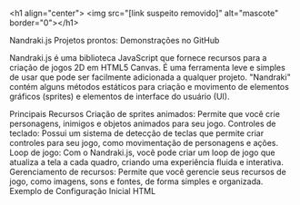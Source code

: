 &lt;h1 align="center"> &lt;img src="[link suspeito removido]" alt="mascote" border="0">&lt;/h1>

Nandraki.js
Projetos prontos: Demonstrações no GitHub

Nandraki.js é uma biblioteca JavaScript que fornece recursos para a criação de jogos 2D em HTML5 Canvas. É uma ferramenta leve e simples de usar que pode ser facilmente adicionada a qualquer projeto. "Nandraki" contém alguns métodos estáticos para criação e movimento de elementos gráficos (sprites) e elementos de interface do usuário (UI).

Principais Recursos
Criação de sprites animados: Permite que você crie personagens, inimigos e objetos animados para seu jogo.
Controles de teclado: Possui um sistema de detecção de teclas que permite criar controles para seu jogo, como movimentação de personagens e ações.
Loop de jogo: Com o Nandraki.js, você pode criar um loop de jogo que atualiza a tela a cada quadro, criando uma experiência fluida e interativa.
Gerenciamento de recursos: Permite que você gerencie seus recursos de jogo, como imagens, sons e fontes, de forma simples e organizada.
Exemplo de Configuração Inicial
HTML

<!DOCTYPE html>
<html>
<head>
    <script src="https://unpkg.com/nandraki@2.1.0/nandraki.js"></script>
</head>
<body>
    <script>
        Nandraki.create_ui("text_id", "[hello world]");
        
        myjogo = {
            start: function() {
                // Nandraki.create_ui("text_id","hello world");
            },
        };

        fps = 60;
        game.update(myjogo.start, fps);
    </script>
</body>
</html>
Exemplo Básico de Jogo
JavaScript

// Inicia o canvas com 800x500 pixels
game.canvas_start("canvas", 800, 500);

// Obtém o contexto 2D do canvas
game.context("canvas");

// Cria um sprite animado
player = game.frame_sprite("player", "player.png", Nandraki, 64, 64, 0, 0, 0, 5, 7);

function jogo() {
    // Limpa o canvas a cada quadro
    Nandraki.clearRect(0, 0, canvas.width, canvas.height);

    // Renderiza o sprite na posição (x, y)
    game.render_sprite(player, Nandraki, x, y);

    // Prepara para o próximo quadro
    game.rest(jogo, canvas);
}

// Inicia o loop do jogo
game.loop(jogo, canvas);
Documentação da API (Funções)
Classe Nandraki (Métodos Estáticos)
create_sprite(id, camadas, img1, img2, img3, img4, img5, width, height, boxl, boxh, left, top): Cria um sprite com várias camadas de imagens, com um ID e posição especificados.
move_obj(id, left, top, fixed): Move um sprite ou elemento gráfico para uma posição. O parâmetro fixed especifica se a posição é fixa ou absoluta.
create_ui(id, txt, cor): Cria um elemento de interface do usuário com ID, texto e cor especificados.
move_ui(id, left, top, fixed): Move um elemento de UI para uma posição. O parâmetro fixed especifica se a posição é fixa ou absoluta.
Funções do Objeto game
canvas_start(id, width, height): Cria um elemento <canvas> com ID, largura e altura definidos.
canvas_text(text, font, cor, x, y): Desenha texto no canvas.
context(id): Retorna o contexto de desenho 2D do canvas.
canvas_arc(x, y, font, b, p): Desenha um arco no canvas.
canvas_rect(x, y, height, width): Desenha um retângulo no canvas.
canvas_click(func): Adiciona um ouvinte de clique ao canvas.
obj(): Cria e retorna um novo objeto vazio.
canvas_clear(): Limpa o conteúdo do canvas.
background_add(id, image_url): Adiciona uma imagem de fundo a um elemento.
reload(): Recarrega a página atual.
stop_interval(intervalId): Interrompe um setInterval.
start_interval(func, time): Inicia um setInterval.
stop_time(timeoutId): Interrompe um setTimeout.
get_tecla(): Exibe no console o código da tecla pressionada.
click_som(id, link): Reproduz um som quando um elemento é clicado.
click(id, func): Executa uma função quando um elemento é clicado.
click_target(element, func): Executa uma função quando um elemento HTML específico é clicado.
start_som(link): Reproduz um arquivo de áudio.
time_som(link, ms): Reproduz um áudio após um tempo especificado.
spawn_sprite(id, src, left, top): Cria uma nova imagem (sprite) na página.
set_src(id, src): Define a fonte (src) de uma imagem.
img_size(id, width, height): Define o tamanho de uma imagem.
fixed(id): Define a posição de uma imagem como fixed.
start_time(func, time): Executa uma função em intervalos regulares.
bd_save(key, value): Salva um valor no localStorage.
bd_load(key): Carrega um valor do localStorage.
bd_remove(key): Remove um valor do localStorage.
bd_clear(): Limpa todo o localStorage.
img_frame(id, width, height, startFrame, endFrame, frameRate): Define uma imagem como um sprite animado.
animar_left(id, min, max): Anima um elemento horizontalmente.
animar_top(id, min, max): Anima um elemento verticalmente.
pixeled(id): Renderiza o elemento com image-rendering: pixelated.
jump_force(id, min, max): Anima um elemento para pular.
get_mouse_x(): Retorna a posição X do mouse.
get_mouse_y(): Retorna a posição Y do mouse.
fonte_size(id, size): Define o font-size de um elemento.
color(id, color): Define a cor do texto de um elemento.
get_left(id): Retorna a posição left de um elemento.
get_tx(id): Retorna a posição X de um elemento com base na transformação CSS.
get_ty(id): Retorna a posição Y de um elemento com base na transformação CSS.
get_top(id): Retorna a posição top de um elemento.
moveX_rest(id, position, rest): Move um elemento horizontalmente até uma posição.
speed_row(id, speed, startPosition): Move um elemento horizontalmente com velocidade.
moveXD(id): Move um elemento para a direita.
moveXE(id): Move um elemento para a esquerda.
timeXD(id, delay): Move um elemento para a direita com atraso.
timeXE(id, delay): Move um elemento para a esquerda com atraso.
force_obj(id, x, y, rotate): Move um elemento e opcionalmente o rotaciona.
scaleX(id, value): Define a escala de um elemento no eixo X.
load(url): Carrega uma nova página.
load_time(url, time): Carrega uma nova página após um tempo.
hover_mouse(id, func): Adiciona um ouvinte de evento mouseover.
move_mouse(id): Adiciona funcionalidade de arrastar com o mouse.
touch_start(id, func): Adiciona um ouvinte de evento touchstart.
touch_end(id, func): Adiciona um ouvinte de evento touchend.
ative_touch(value): Define a propriedade touch-action.
transform(id, x, y, rotate): Define a propriedade transform de um elemento.
wrap_text(id): Define word-wrap: break-word.
touch_long(id, func, t): Adiciona um ouvinte para um toque longo.
move_touch(id): Adiciona funcionalidade de arrastar por toque.
move_touch_pro(id, id_container): Adiciona arrastar por toque limitado a um contêiner.
block_all(selector): Define display: block para todos os elementos correspondentes.
random_m(max, min, offset): Retorna um número aleatório em um intervalo.
random_mf(max): Retorna um número inteiro aleatório entre 1 e max.
log_down(func): Adiciona um ouvinte de evento keydown.
log_up(func): Adiciona um ouvinte de evento keyup.
opacity(id, value): Define a opacidade de um elemento.
type_curso(id, cursorType): Define o tipo de cursor de um elemento.
get_input(id): Obtém o valor de um campo de entrada.
fixed_body(zoom): Cria um efeito de tela fixa com zoom.
camera(aspecto, x, y, limitX, limitY): Move a janela do navegador (câmera 2D).
fpsFrame(obj, func, fps): Limita os frames por segundo de uma animação.
frame_sprite(...): Cria um objeto sprite com propriedades de animação.
update_sprite(spriteObject): Atualiza o índice do quadro do sprite.
render_sprite(spriteObject, context, x, y): Renderiza e atualiza um sprite no canvas.
img_canvas(...): Desenha uma imagem em um contexto de canvas.
obj_in_obj(parentId, childId): Adiciona um objeto filho a um objeto pai no HTML.
remove_class(id, className): Remove uma classe CSS de um elemento.
get_window_w(): Retorna a largura da janela.
get_window_h(): Retorna a altura da janela.
responsive_img(id): Redimensiona uma imagem de acordo com a janela.
move_responsive(id, x, y): Move um objeto de forma responsiva.
animar_obj(id, cssAnimation): Anima um objeto HTML usando CSS.
text_bot(id, text, speed): Cria um efeito de digitação.
touchpad(...): Cria um touchpad virtual para dispositivos móveis.
get_text(id): Obtém o texto de um elemento.
set_text(id, text): Define o texto de um elemento.
edite_text(id, newText): Edita o texto de um elemento.
modal(...): Cria um modal personalizado.
gravity(obj, environment): Implementa física de gravidade.
force_gravity(obj, environment): Implementa a força da gravidade.
jump(obj): Implementa a mecânica de saltos.
Rel_distanica(obj1, obj2): Calcula a distância relativa entre dois objetos.
colidir_obj(obj1, obj2): Verifica se dois objetos colidiram.
colidir_aq(obj, area): Verifica se um objeto está dentro de uma área.
right_check(obj1, obj2): Verifica se um objeto está à direita de outro.
top_up_check(obj1, obj2): Verifica se um objeto está acima de outro.
colidir_force_r(id1, id2, check_contato): Verifica colisão da direita de id1 com a esquerda de id2.
colidir_force_l(id1, id2, check_contato): Verifica colisão da esquerda de id1 com a direita de id2.
colidir(rect1, rect2): Verifica se dois retângulos colidiram.
coord(id): Retorna as coordenadas de um retângulo (getBoundingClientRect).
rest(callback): Referência a requestAnimationFrame.
loop(callback): Referência a requestAnimationFrame.
update(gameFunction, fps): Atualiza o jogo em um intervalo de tempo (setInterval).
Exemplo 1: Criar Objeto com Classe Nandraki
Passo 1: Defina uma nova classe chamada Nandraki.
Passo 2: Dentro da classe, defina o método constructor.
Passo 3: Atribua os parâmetros às propriedades correspondentes usando this.
Passo 4: Defina a propriedade body como o elemento HTML correspondente.
Passo 5: Instancie o objeto usando a palavra-chave new.

JavaScript

class Nandraki {
    constructor(id, vida, gravidade, velocidade, massa, di, up, mirror, anim, jump, frame) {
        this.id = id;
        this.vida = vida;
        this.gravidade = gravidade;
        this.velocidade = velocidade;
        this.massa = massa;
        this.di = di;
        this.up = up;
        this.mirror = mirror;
        this.anim = anim;
        this.jump = jump;
        this.frame = frame;
        this.body = document.getElementById(this.id); // Corrigido para usar this.id
    }
}
Todos os Métodos da Classe Nandraki.js
JavaScript

// Criação de Sprites e UI
Nandraki.create_sprite(id, camadas, img1, img2, img3, img4, img5, width, height, boxl, boxh, left, top);
Nandraki.create_ui(id, txt, cor);
Nandraki.move_obj(id, left, top, fixed);

// Exemplo de criação de sprite para um jogador
Nandraki.create_sprite(player.id, 5, player.img.parado, player.img.andando, player.img.pulo, player.img.atacando01, player.img.atacando02, 64, 64, 15, 32, 250, 250);

// Criação e manipulação de caixas de colisão (hitbox)
Nandraki.create_box("player", 20, 20, 0, 0, "block");
Nandraki.move_obj("box_player", game.get_tx(player.id) + 20, game.get_ty(player.id) + 25, false);
Nandraki.ative_box("box_player", false);
Sobre Draki3D
1. Classe ThreeCore
A ThreeCore gerencia o núcleo da cena 3D (ambiente, câmera, renderizador) e usa o padrão Singleton para garantir que apenas uma instância seja criada.

Construtor (constructor):
Cena 3D: Onde todos os objetos 3D são colocados.
Câmera: Usa uma câmera de perspectiva para simular a visão 3D.
Renderizador: O motor que desenha a cena. alpha: true permite um fundo transparente.
Singleton: ThreeCore.instance = this garante que apenas uma instância da classe exista.
Métodos:
init(container): Inicializa a cena, adiciona o renderizador à página e inicia o loop de animação.
animate(): Chamado repetidamente via requestAnimationFrame para renderizar a cena a cada quadro, permitindo animação contínua.
2. Classe ThreeFactory
Responsável por criar objetos 3D fundamentais (luzes, cubos). É um exemplo do padrão Abstract Factory.

Métodos:
createLight(): Cria uma luz pontual.
createCube(): Cria um cubo 3D verde.
createCamera(): Cria uma câmera de perspectiva.
3. Classe EntityBuilder
Implementa o padrão Builder, permitindo construir entidades complexas de forma flexível.

Métodos:
addMesh(mesh): Adiciona uma malha 3D (como um cubo) à entidade.
setPosition(x, y, z): Define a posição da entidade no espaço 3D.
build(): Finaliza a construção e retorna a entidade 3D.
4. Classe PrototypeFactory
Segue o padrão Prototype, permitindo registrar e clonar objetos 3D para economizar recursos.

Métodos:
register(name, object3D): Registra um objeto 3D para que possa ser clonado.
clone(name): Clona um objeto registrado, retornando uma cópia exata.
5. Classe Game
Utiliza a ThreeFactory para criar objetos de forma simplificada.

Objeto de Mapeamento: Um objeto objects mapeia tipos ('cube', 'camera', 'light') para suas instâncias criadas pela ThreeFactory.
Método create(type): Retorna o objeto correspondente ao type solicitado. Lança um erro se o tipo for desconhecido. Isso torna a criação de objetos simples e eficiente.

